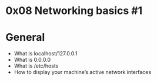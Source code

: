 # 0x08 Networking basics #1

# General
 - What is localhost/127.0.0.1
 - What is 0.0.0.0
 - What is /etc/hosts
 - How to display your machine’s active network interfaces

